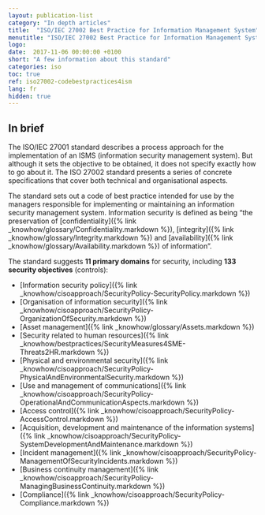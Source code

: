 ```yaml
---
layout: publication-list
category: "In depth articles"
title:  "ISO/IEC 27002 Best Practice for Information Management System"
menutitle: "ISO/IEC 27002 Best Practice for Information Management System"
logo:
date:  2017-11-06 00:00:00 +0100
short: "A few information about this standard"
categories: iso
toc: true
ref: iso27002-codebestpractices4ism
lang: fr
hidden: true
---
```

## In brief
The ISO/IEC 27001 standard describes a process approach for the implementation of an ISMS (information security management system). But although it sets the objective to be obtained, it does not specify exactly how to go about it. The ISO 27002 standard presents a series of concrete specifications that cover both technical and organisational aspects.

The standard sets out a code of best practice intended for use by the managers responsible for implementing or maintaining an information security management system. Information security is defined as being “the preservation of [confidentiality]({% link _knowhow/glossary/Confidentiality.markdown %}), [integrity]({% link _knowhow/glossary/Integrity.markdown %}) and [availability]({% link _knowhow/glossary/Availability.markdown %}) of information”.

The standard suggests **11 primary domains** for security, including **133 security objectives** (controls):

* [Information security policy]({% link _knowhow/cisoapproach/SecurityPolicy-SecurityPolicy.markdown %})
* [Organisation of information security]({% link _knowhow/cisoapproach/SecurityPolicy-OrganizationOfSecurity.markdown %})
* [Asset management]({% link _knowhow/glossary/Assets.markdown %})
* [Security related to human resources]({% link _knowhow/bestpractices/SecurityMeasures4SME-Threats2HR.markdown %})
* [Physical and environmental security]({% link _knowhow/cisoapproach/SecurityPolicy-PhysicalAndEnvironmentalSecurity.markdown %})
* [Use and management of communications]({% link _knowhow/cisoapproach/SecurityPolicy-OperationalAndCommunicationAspects.markdown %})
* [Access control]({% link _knowhow/cisoapproach/SecurityPolicy-AccessControl.markdown %})
* [Acquisition, development and maintenance of the information systems]({% link _knowhow/cisoapproach/SecurityPolicy-SystemDevelopmentAndMaintenance.markdown %})
* [Incident management]({% link _knowhow/cisoapproach/SecurityPolicy-ManagementOfSecurityIncidents.markdown %})
* [Business continuity management]({% link _knowhow/cisoapproach/SecurityPolicy-ManagingBusinessContinuity.markdown %})
* [Compliance]({% link _knowhow/cisoapproach/SecurityPolicy-Compliance.markdown %})
